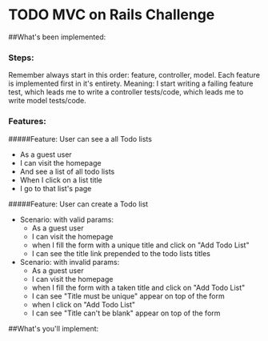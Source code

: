 # TODO MVC on Rails Challenge


##What's been implemented:
### Steps:
Remember always start in this order: feature, controller, model. Each feature is implemented first in it's entirety. Meaning: I start writing a failing feature test, which leads me to write a controller tests/code, which leads me to write model tests/code.
### Features:
#####Feature: User can see a all Todo lists

- As a guest user
- I can visit the homepage
- And see a list of all todo lists
- When I click on a list title
- I go to that list's page


#####Feature: User can create a Todo list

- Scenario: with valid params:
  - As a guest user
  - I can visit the homepage
  - when I fill the form with a unique title  and click on "Add Todo List"
  - I can see the title link prepended to the todo lists titles
- Scenario: with invalid params:
  - As a guest user
  - I can visit the homepage
  - when I fill the form with a taken title and click on "Add Todo List"
  - I can see "Title must be unique" appear on top of the form
  - when I click on "Add Todo List"
  - I can see "Title can't be blank" appear on top of the form



##What's you'll implement:
